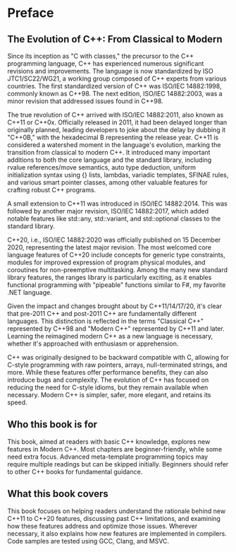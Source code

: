 # Preface

## The Evolution of C++: From Classical to Modern

Since its inception as "C with classes," the precursor to the C++ programming language, C++ has experienced numerous significant revisions and improvements. The language is now standardized by ISO JTC1/SC22/WG21, a working group composed of C++ experts from various countries. The first standardized version of C++ was ISO/IEC 14882:1998, commonly known as C++98. The next edition, ISO/IEC 14882:2003, was a minor revision that addressed issues found in C++98.

The true revolution of C++ arrived with ISO/IEC 14882:2011, also known as C++11 or C++0x. Officially released in 2011, it had been delayed longer than originally planned, leading developers to joke about the delay by dubbing it "C++0B," with the hexadecimal B representing the release year. C++11 is considered a watershed moment in the language's evolution, marking the transition from classical to modern C++. It introduced many important additions to both the core language and the standard library, including rvalue references/move semantics, auto type deduction, uniform initialization syntax using {} lists, lambdas, variadic templates, SFINAE rules, and various smart pointer classes, among other valuable features for crafting robust C++ programs.

A small extension to C++11 was introduced in ISO/IEC 14882:2014. This was followed by another major revision, ISO/IEC 14882:2017, which added notable features like std::any, std::variant, and std::optional classes to the standard library.

C++20, i.e., ISO/IEC 14882:2020 was officially published on 15 December 2020, representing the latest major revision. The most welcomed core language features of C++20 include concepts for generic type constraints, modules for improved expression of program physical modules, and coroutines for non-preemptive multitasking. Among the many new standard library features, the ranges library is particularly exciting, as it enables functional programming with "pipeable" functions similar to F#, my favorite .NET language.

Given the impact and changes brought about by C++11/14/17/20, it's clear that pre-2011 C++ and post-2011 C++ are fundamentally different languages. This distinction is reflected in the terms "Classical C++" represented by C++98 and "Modern C++" represented by C++11 and later. Learning the reimagined modern C++ as a new language is necessary, whether it's approached with enthusiasm or apprehension.

C++ was originally designed to be backward compatible with C, allowing for C-style programming with raw pointers, arrays, null-terminated strings, and more. While these features offer performance benefits, they can also introduce bugs and complexity. The evolution of C++ has focused on reducing the need for C-style idioms, but they remain available when necessary. Modern C++ is simpler, safer, more elegant, and retains its speed.

## Who this book is for
This book, aimed at readers with basic C++ knowledge, explores new features in Modern C++. Most chapters are beginner-friendly, while some need extra focus. Advanced meta-template programming topics may require multiple readings but can be skipped initially. Beginners should refer to other C++ books for fundamental guidance.

## What this book covers
This book focuses on helping readers understand the rationale behind new C++11 to C++20 features, discussing past C++ limitations, and examining how these features address and optimize those issues. Wherever necessary, it also explains how new features are implemented in compilers. Code samples are tested using GCC, Clang, and MSVC. 



